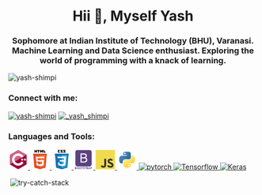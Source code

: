 <h1 align="center">Hii 👋, Myself Yash</h1>
<h3 align="center">Sophomore at Indian Institute of Technology (BHU), Varanasi. Machine Learning and Data Science enthusiast. Exploring the world of programming with a knack of learning.</h3>
<p align="left"> <img src="https://komarev.com/ghpvc/?username=yash-shimpi&label=Profile%20views&color=0e75b6&style=flat" alt="yash-shimpi" /> </p>
<h3 align="left">Connect with me:</h3>
<p align="left">
<a href="https://www.linkedin.com/in/yash-shimpi-42328b1b9/" target="blank"><img align="center" src="https://raw.githubusercontent.com/rahuldkjain/github-profile-readme-generator/master/src/images/icons/Social/linked-in-alt.svg" alt="yash-shimpi" height="30" width="40" /></a>
<a href="https://instagram.com/_yash_shimpi" target="blank"><img align="center" src="https://raw.githubusercontent.com/rahuldkjain/github-profile-readme-generator/master/src/images/icons/Social/instagram.svg" alt="_yash_shimpi" height="30" width="40" /></a>
</p>

<h3 align="left">Languages and Tools:</h3>
<p align="left">
  <a href="https://www.w3schools.com/cpp/" target="_blank"> <img src="https://raw.githubusercontent.com/devicons/devicon/master/icons/cplusplus/cplusplus-original.svg" alt="cplusplus" width="40" height="40"/> </a> 
  <a href="https://www.w3.org/html/" target="_blank"> <img src="https://raw.githubusercontent.com/devicons/devicon/master/icons/html5/html5-original-wordmark.svg" alt="html5" width="40" height="40"/> </a> 
  <a href="https://www.w3schools.com/css/" target="_blank"> <img src="https://raw.githubusercontent.com/devicons/devicon/master/icons/css3/css3-original-wordmark.svg" alt="css3" width="40" height="40"/> </a> 
  <a href="https://getbootstrap.com" target="_blank"> <img src="https://raw.githubusercontent.com/devicons/devicon/master/icons/bootstrap/bootstrap-plain-wordmark.svg" alt="bootstrap" width="40" height="40"/> </a>
  <a href="https://developer.mozilla.org/en-US/docs/Web/JavaScript" target="_blank"> <img src="https://raw.githubusercontent.com/devicons/devicon/master/icons/javascript/javascript-original.svg" alt="javascript" width="40" height="40"/> </a>  
  <a href="https://www.python.org" target="_blank"> <img src="https://raw.githubusercontent.com/devicons/devicon/master/icons/python/python-original.svg" alt="python" width="40" height="40"/> </a>
  <a href="https://pytorch.org/" target="_blank"> <img src="https://www.vectorlogo.zone/logos/pytorch/pytorch-icon.svg" alt="pytorch" width="40" height="40"/> </a>
  <a href="https://tensorflow.org/" target="_blank"> <img src="https://www.vectorlogo.zone/logos/tensorflow/tensorflow-icon.svg" alt="Tensorflow" width="40" height="40"/> </a>
  <a href="https://keras.org/" target="_blank"> <img src="https://upload.wikimedia.org/wikipedia/commons/a/ae/Keras_logo.svg" alt="Keras" width="40" height="40"/> </a>
</p>

<p>&nbsp;<img align="center" src="https://github-readme-stats.vercel.app/api?username=yash-shimpi&show_icons=true&locale=en" alt="try-catch-stack" /></p>
